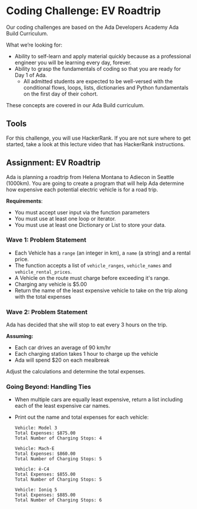 # Coding Challenge: EV Roadtrip

Our coding challenges are based on the Ada Developers Academy Ada Build Curriculum.

What we’re looking for:

* Ability to self-learn and apply material quickly because as a professional engineer you will be learning every day, forever.
* Ability to grasp the fundamentals of coding so that you are ready for Day 1 of Ada.
    * All admitted students are expected to be well-versed with the conditional flows, loops, lists, dictionaries and Python fundamentals on the first day of their cohort.

These concepts are covered in our Ada Build curriculum.

## Tools

For this challenge, you will use HackerRank. If you are not sure where to get started, take a look at this lecture video that has HackerRank instructions. 

## Assignment: EV Roadtrip

Ada is planning a roadtrip from Helena Montana to Adiecon in Seattle (1000km).  You are going to create a program that will help Ada determine how expensive each potential electric vehicle is for a road trip.

**Requirements**:

* You must accept user input via the function parameters
* You must use at least one loop or iterator.
* You must use at least one Dictionary or List to store your data.

### Wave 1:  Problem Statement

- Each Vehicle has a `range` (an integer in km), a `name` (a string) and a rental price.
- The function accepts a list of `vehicle_ranges`, `vehicle_names` and `vehicle_rental_prices`.
- A Vehicle on the route must charge before exceeding it's range.
- Charging any vehicle is $5.00
- Return the name of the least expensive vehicle to take on the trip along with the total expenses

### Wave 2:  Problem Statement

Ada has decided that she will stop to eat every 3 hours on the trip.

**Assuming:**

- Each car drives an average of 90 km/hr
- Each charging station takes 1 hour to charge up the vehicle
- Ada will spend $20 on each mealbreak

Adjust the calculations and determine the total expenses.

### Going Beyond: Handling Ties

- When multiple cars are equally least expensive, return a list including each of the least expensive car names.
- Print out the name and total expenses for each vehicle:

    ```
    Vehicle: Model 3
    Total Expenses: $875.00
    Total Number of Charging Stops: 4

    Vehicle: Mach-E
    Total Expenses: $860.00
    Total Number of Charging Stops: 5

    Vehicle: ë-C4
    Total Expenses: $855.00
    Total Number of Charging Stops: 5

    Vehicle: Ioniq 5
    Total Expenses: $885.00
    Total Number of Charging Stops: 6
    ```